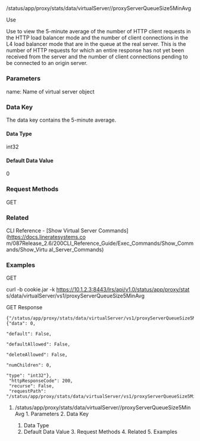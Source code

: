 ##
/status/app/proxy/stats/data/virtualServer/<name>/proxyServerQueueSize5MinAvg

Use

Use to view the 5-minute average of the number of HTTP client requests in the
HTTP load balancer mode and the number of client connections in the L4 load
balancer mode that are in the queue at the real server. This is the number of
HTTP requests for which an entire response has not yet been received from the
server and the number of client connections pending to be connected to an
origin server.

### Parameters

name: Name of virtual server object

### Data Key

The data key contains the 5-minute average.

#### Data Type

int32

#### Default Data Value

0

### Request Methods

GET

### Related

CLI Reference - [Show Virtual Server Commands](https://docs.lineratesystems.co
m/087Release_2.6/200CLI_Reference_Guide/Exec_Commands/Show_Commands/Show_Virtu
al_Server_Commands)

### Examples

GET

curl -b cookie.jar -k https://10.1.2.3:8443/lrs/api/v1.0/status/app/proxy/stat
s/data/virtualServer/vs1/proxyServerQueueSize5MinAvg

GET Response

    
    
    {"/status/app/proxy/stats/data/virtualServer/vs1/proxyServerQueueSize5MinAvg": {"data": 0,
                                                                                       "default": False,
                                                                                       "defaultAllowed": False,
                                                                                       "deleteAllowed": False,
                                                                                       "numChildren": 0,
                                                                                       "type": "int32"},
     "httpResponseCode": 200,
     "recurse": False,
     "requestPath": "/status/app/proxy/stats/data/virtualServer/vs1/proxyServerQueueSize5MinAvg"}
    

  1. /status/app/proxy/stats/data/virtualServer/<name>/proxyServerQueueSize5MinAvg
    1. Parameters
    2. Data Key
      1. Data Type
      2. Default Data Value
    3. Request Methods
    4. Related
    5. Examples


